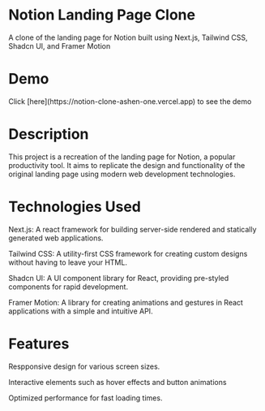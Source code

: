 <h1>Notion Landing Page Clone</h1>

<p>A clone of the landing page for Notion built using Next.js, Tailwind CSS, Shadcn UI, and Framer Motion</p>

<h1>Demo</h1>

<p>Click [here](https://notion-clone-ashen-one.vercel.app) to see the demo</p>

<h1>Description</h1>
<p>
    This project is a recreation of the landing page for Notion, a popular productivity tool. It aims to replicate the design and functionality of the original 
    landing page using modern web development technologies.
</p>

<h1>Technologies Used</h1>
<p>Next.js: A react framework for building server-side rendered and statically generated web applications.</p>
<p>Tailwind CSS: A utility-first CSS framework for creating custom designs without having to leave your HTML.</p>
<p>Shadcn UI: A UI component library for React, providing pre-styled components for rapid development.</p>
<p>Framer Motion: A library for creating animations and gestures in React applications with a simple and intuitive API.</p>

<h1>Features</h1>
<p>Respponsive design for various screen sizes.</p>
<p>Interactive elements such as hover effects and button animations</p>
<p>Optimized performance for fast loading times.</p>
